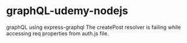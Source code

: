 # graphQL-udemy-nodejs
 graphQL using express-graphql
The createPost resolver is failing while accessing req properties from auth.js file.

